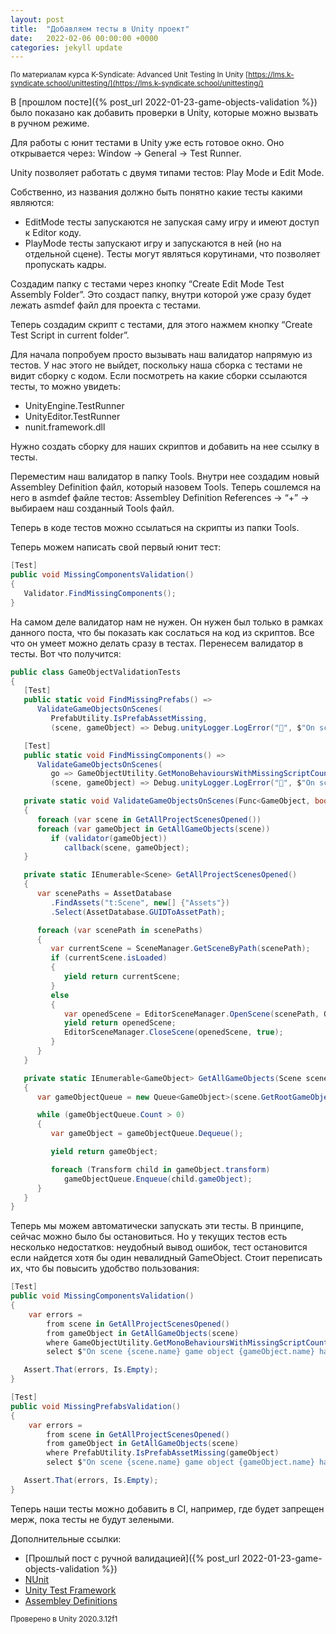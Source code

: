 ```yaml
---
layout: post
title:  "Добавляем тесты в Unity проект"
date:   2022-02-06 00:00:00 +0000
categories: jekyll update
---
```

<small>По материалам курса K-Syndicate: Advanced Unit Testing In Unity [https://lms.k-syndicate.school/unittesting/](https://lms.k-syndicate.school/unittesting/)</small>

В [прошлом посте]({% post_url 2022-01-23-game-objects-validation %}) было показано как добавить проверки в Unity, которые можно вызвать в ручном режиме. 

Для работы с юнит тестами в Unity уже есть готовое окно. Оно открывается через: Window → General → Test Runner. 

Unity позволяет работать с двумя типами тестов: Play Mode и Edit Mode. 

Собственно, из названия должно быть понятно какие тесты какими являются:

- EditMode тесты запускаются не запуская саму игру и имеют доступ к Editor коду.
- PlayMode тесты запускают игру и запускаются в ней (но на отдельной сцене). Тесты могут являться корутинами, что позволяет пропускать кадры.

Создадим папку с тестами через кнопку “Create Edit Mode Test Assembly Folder”. Это создаст папку, внутри которой уже сразу будет лежать asmdef файл для проекта с тестами. 

Теперь создадим скрипт с тестами, для этого нажмем кнопку “Create Test Script in current folder”.

Для начала попробуем просто вызывать наш валидатор напрямую из тестов. У нас этого не выйдет, поскольку наша сборка с тестами не видит сборку с кодом. Если посмотреть на какие сборки ссылаются тесты, то можно увидеть:

- UnityEngine.TestRunner
- UnityEditor.TestRunner
- nunit.framework.dll

Нужно создать сборку для наших скриптов и добавить на нее ссылку в тесты. 

Переместим наш валидатор в папку Tools. Внутри нее создадим новый Assembley Definition файл, который назовем Tools. Теперь сошлемся на него в asmdef файле тестов: Assembley Definition References → “+” → выбираем наш созданный Tools файл.

Теперь в коде тестов можно ссылаться на скрипты из папки Tools.

Теперь можем написать свой первый юнит тест:

```csharp
[Test]
public void MissingComponentsValidation()
{
   Validator.FindMissingComponents();
}
```

На самом деле валидатор нам не нужен. Он нужен был только в рамках данного поста, что бы показать как сослаться на код из скриптов. Все что он умеет можно делать сразу в тестах. Перенесем валидатор в тесты. Вот что получится:

```csharp
public class GameObjectValidationTests
{
   [Test]
   public static void FindMissingPrefabs() =>
      ValidateGameObjectsOnScenes(
         PrefabUtility.IsPrefabAssetMissing,
         (scene, gameObject) => Debug.unityLogger.LogError("🧱", $"On scene {scene.name} game object {gameObject.name} has missing prefab"));

   [Test]
   public static void FindMissingComponents() =>
      ValidateGameObjectsOnScenes(
         go => GameObjectUtility.GetMonoBehavioursWithMissingScriptCount(go) > 0,
         (scene, gameObject) => Debug.unityLogger.LogError("🔗", $"On scene {scene.name} game object {gameObject.name} has missing component"));

   private static void ValidateGameObjectsOnScenes(Func<GameObject, bool> validator, Action<Scene, GameObject> callback)
   {
      foreach (var scene in GetAllProjectScenesOpened())
      foreach (var gameObject in GetAllGameObjects(scene))
         if (validator(gameObject))
            callback(scene, gameObject);
   }

   private static IEnumerable<Scene> GetAllProjectScenesOpened()
   {
      var scenePaths = AssetDatabase
         .FindAssets("t:Scene", new[] {"Assets"})
         .Select(AssetDatabase.GUIDToAssetPath);

      foreach (var scenePath in scenePaths)
      {
         var currentScene = SceneManager.GetSceneByPath(scenePath);
         if (currentScene.isLoaded)
         {
            yield return currentScene;
         }
         else
         {
            var openedScene = EditorSceneManager.OpenScene(scenePath, OpenSceneMode.Additive);
            yield return openedScene;
            EditorSceneManager.CloseScene(openedScene, true);
         }
      }
   }

   private static IEnumerable<GameObject> GetAllGameObjects(Scene scene)
   {
      var gameObjectQueue = new Queue<GameObject>(scene.GetRootGameObjects());

      while (gameObjectQueue.Count > 0)
      {
         var gameObject = gameObjectQueue.Dequeue();

         yield return gameObject;

         foreach (Transform child in gameObject.transform)
            gameObjectQueue.Enqueue(child.gameObject);
      }
   }
}

```

Теперь мы можем автоматически запускать эти тесты. В принципе, сейчас можно было бы остановиться. Но у текущих тестов есть несколько недостатков: неудобный вывод ошибок, тест остановится если найдется хотя бы один невалидный GameObject. Стоит переписать их, что бы повысить удобство пользования:

```csharp
[Test]
public void MissingComponentsValidation()
{
    var errors =
        from scene in GetAllProjectScenesOpened()
        from gameObject in GetAllGameObjects(scene)
        where GameObjectUtility.GetMonoBehavioursWithMissingScriptCount(gameObject) > 0
        select $"On scene {scene.name} game object {gameObject.name} has missing component";

   Assert.That(errors, Is.Empty);
}

[Test]
public void MissingPrefabsValidation()
{
    var errors =
        from scene in GetAllProjectScenesOpened()
        from gameObject in GetAllGameObjects(scene)
        where PrefabUtility.IsPrefabAssetMissing(gameObject)
        select $"On scene {scene.name} game object {gameObject.name} has missing prefab";

   Assert.That(errors, Is.Empty);
}
```

Теперь наши тесты можно добавить в CI, например, где будет запрещен мерж, пока тесты не будут зелеными.

Дополнительные ссылки:
- [Прошлый пост с ручной валидацией]({% post_url 2022-01-23-game-objects-validation %})
- [NUnit](https://nunit.org/)
- [Unity Test Framework](https://docs.unity3d.com/Packages/com.unity.test-framework@1.1/manual/index.html)
- [Assembley Definitions](https://docs.unity3d.com/Manual/ScriptCompilationAssemblyDefinitionFiles.html)

<small>Проверено в Unity 2020.3.12f1</small>